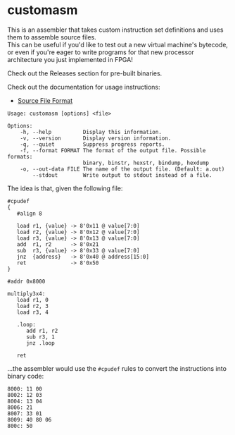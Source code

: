 # customasm
This is an assembler that takes custom instruction set definitions
and uses them to assemble source files.  
This can be useful if you'd like to test out a new virtual machine's bytecode,
or even if you're eager to write programs for that new processor architecture 
you just implemented in FPGA!

Check out the Releases section for pre-built binaries.  
  
Check out the documentation for usage instructions:
- [Source File Format](/doc/src.md)

```
Usage: customasm [options] <file>

Options:
    -h, --help          Display this information.
    -v, --version       Display version information.
    -q, --quiet         Suppress progress reports.
    -f, --format FORMAT The format of the output file. Possible formats:
                        binary, binstr, hexstr, bindump, hexdump
    -o, --out-data FILE The name of the output file. (Default: a.out)
        --stdout        Write output to stdout instead of a file.
```

The idea is that, given the following file:

```
#cpudef
{
   #align 8
   
   load r1, {value} -> 8'0x11 @ value[7:0]
   load r2, {value} -> 8'0x12 @ value[7:0]
   load r3, {value} -> 8'0x13 @ value[7:0]
   add  r1, r2      -> 8'0x21
   sub  r3, {value} -> 8'0x33 @ value[7:0]
   jnz  {address}   -> 8'0x40 @ address[15:0]
   ret              -> 8'0x50
}

#addr 0x8000

multiply3x4:
   load r1, 0
   load r2, 3
   load r3, 4
   
   .loop:
      add r1, r2
      sub r3, 1
      jnz .loop
   
   ret
```

...the assembler would use the `#cpudef` rules to convert the instructions into binary code:

```
8000: 11 00
8002: 12 03
8004: 13 04
8006: 21
8007: 33 01
8009: 40 80 06
800c: 50
```
